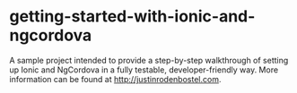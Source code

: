 # getting-started-with-ionic-and-ngcordova
A sample project intended to provide a step-by-step walkthrough of setting up Ionic and NgCordova in a fully testable, developer-friendly way.  More information can be found at http://justinrodenbostel.com.
